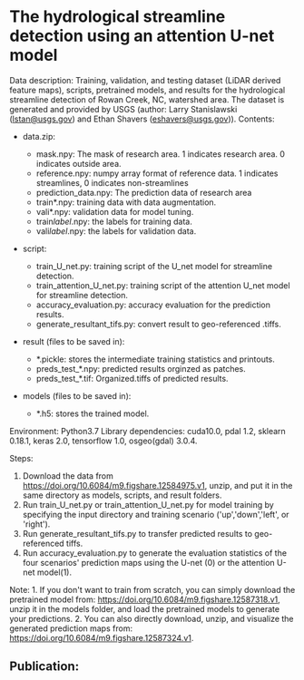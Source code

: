 The hydrological streamline detection using an attention U-net model
=========================================================
Data description: Training, validation, and testing dataset (LiDAR derived feature maps), scripts, pretrained models, and results for the hydrological streamline detection of Rowan Creek, NC, watershed area. The dataset is generated and provided by USGS (author: Larry Stanislawski (lstan@usgs.gov) and Ethan Shavers (eshavers@usgs.gov)).
Contents:

- data.zip:
  - mask.npy: The mask of research area. 1 indicates research area. 0 indicates outside area.
  - reference.npy: numpy array format of reference data. 1 indicates streamlines, 0 indicates non-streamlines
  - prediction_data.npy: The prediction data of research area
  - train*.npy: training data with data augmentation.
  - vali*.npy: validation data for model tuning.
  - train*label*.npy: the labels for training data.
  - vali*label*.npy: the labels for validation data.

- script:
  - train_U_net.py: training script of the U_net model for streamline detection.
  - train_attention_U_net.py: training script of the attention U_net model for streamline detection.
  - accuracy_evaluation.py: accuracy evaluation for the prediction results.
  - generate_resultant_tifs.py: convert result to geo-referenced .tiffs.

- result (files to be saved in):
  - *.pickle: stores the intermediate training statistics and printouts.
  - preds_test_*.npy: predicted results orginzed as patches.
  - preds_test_*.tif: Organized.tiffs of predicted results.

- models (files to be saved in):
  - *.h5: stores the trained model.

Environment: Python3.7
Library dependencies: cuda10.0, pdal 1.2, sklearn 0.18.1, keras 2.0, tensorflow 1.0, osgeo(gdal) 3.0.4.

Steps:
1. Download the data from https://doi.org/10.6084/m9.figshare.12584975.v1, unzip, and put it in the same directory as models, scripts, and result folders.
1. Run train_U_net.py or train_attention_U_net.py for model training by specifying the input directory and training scenario ('up','down','left', or 'right').
2. Run generate_resultant_tifs.py to transfer predicted results to geo-referenced tiffs.
3. Run accuracy_evaluation.py to generate the evaluation statistics of the four scenarios' prediction maps using the U-net (0) or the attention U-net model(1).

Note: 1. If you don't want to train from scratch, you can simply download the pretrained model from: https://doi.org/10.6084/m9.figshare.12587318.v1, unzip it in the models folder, and load the pretrained models to generate your predictions.
      2. You can also directly download, unzip, and visualize the generated prediction maps from: https://doi.org/10.6084/m9.figshare.12587324.v1.


Publication:
----------------
